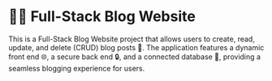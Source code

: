 # 📝✨ Full-Stack Blog Website
This is a Full-Stack Blog Website project that allows users to create, read, update, and delete (CRUD) blog posts 📝. The application features a dynamic front end 🌐, a secure back end 🔒, and a connected database 💾, providing a seamless blogging experience for users.
